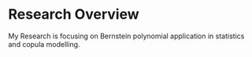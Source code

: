 # Research Overview

My Research is focusing on Bernstein polynomial application in statistics and copula modelling.



